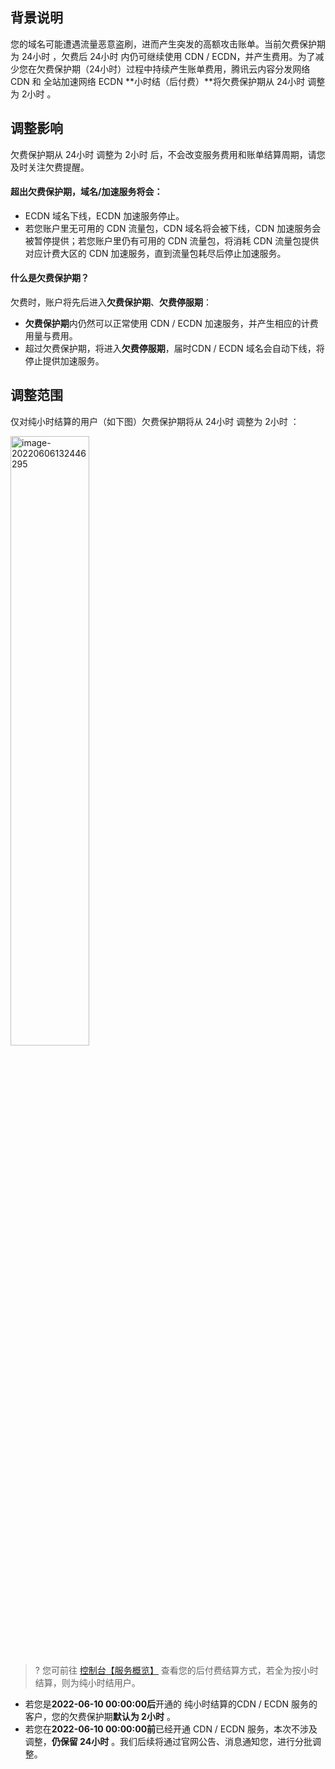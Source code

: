 ## 背景说明

您的域名可能遭遇流量恶意盗刷，进而产生突发的高额攻击账单。当前欠费保护期为 24小时 ，欠费后 24小时 内仍可继续使用 CDN / ECDN，并产生费用。为了减少您在欠费保护期（24小时）过程中持续产生账单费用，腾讯云内容分发网络 CDN 和 全站加速网络 ECDN **小时结（后付费）**将欠费保护期从 24小时 调整为 2小时 。

## 调整影响

欠费保护期从 24小时 调整为 2小时 后，不会改变服务费用和账单结算周期，请您及时关注欠费提醒。

#### 超出欠费保护期，域名/加速服务将会：

- ECDN 域名下线，ECDN 加速服务停止。
- 若您账户里无可用的 CDN 流量包，CDN 域名将会被下线，CDN 加速服务会被暂停提供；若您账户里仍有可用的 CDN 流量包，将消耗 CDN 流量包提供对应计费大区的 CDN 加速服务，直到流量包耗尽后停止加速服务。

#### 什么是欠费保护期？

欠费时，账户将先后进入**欠费保护期**、**欠费停服期**：

- **欠费保护期**内仍然可以正常使用 CDN / ECDN 加速服务，并产生相应的计费用量与费用。
- 超过欠费保护期，将进入**欠费停服期**，届时CDN / ECDN 域名会自动下线，将停止提供加速服务。

## 调整范围

仅对纯小时结算的用户（如下图）欠费保护期将从 24小时 调整为 2小时 ：

<img src="https://qcloudimg.tencent-cloud.cn/raw/245b054adf5073860f38453a4acedd65.jpg" alt="image-20220606132446295" style="width:50%;" />



>? 您可前往 [控制台【服务概览】](https://console.cloud.tencent.com/cdn) 查看您的后付费结算方式，若全为按小时结算，则为纯小时结用户。

- 若您是**2022-06-10 00:00:00后**开通的 纯小时结算的CDN / ECDN 服务的客户，您的欠费保护期**默认为 2小时** 。
- 若您在**2022-06-10 00:00:00前**已经开通 CDN / ECDN 服务，本次不涉及调整，**仍保留 24小时** 。我们后续将通过官网公告、消息通知您，进行分批调整。

